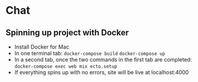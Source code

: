 # Chat

## Spinning up project with Docker
* Install Docker for Mac
* In one terminal tab:
  `docker-compose build`
  `docker-compose up`
* In a second tab, once the two commands in the first tab are completed:
  `docker-compose exec web mix ecto.setup`
* If everything spins up with no errors, site will be live at localhost:4000
